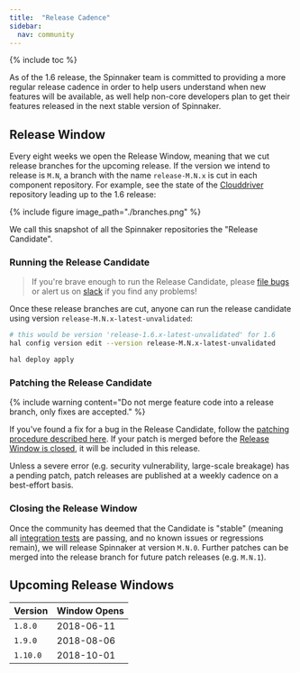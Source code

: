 ```yaml
---
title:  "Release Cadence"
sidebar:
  nav: community
---
```


{% include toc %}

As of the 1.6 release, the Spinnaker team is committed to providing a more
regular release cadence in order to help users understand when new features
will be available, as well help non-core developers plan to get their features
released in the next stable version of Spinnaker.

## Release Window

Every eight weeks we open the Release Window, meaning that we cut release
branches for the upcoming release. If the version we intend to release is
`M.N`, a branch with the name `release-M.N.x` is cut in each component
repository. For example, see the state of the
[Clouddriver](https://github.com/spinnaker/clouddriver/) repository leading up
to the 1.6 release:

{% include
   figure
   image_path="./branches.png"
%}

We call this snapshot of all the Spinnaker repositories the "Release
Candidate".

### Running the Release Candidate

> If you're brave enough to run the Release Candidate, please [file
> bugs](https://github.com/spinnaker/spinnaker/issues) or alert us 
> on [slack](http://join.spinnaker.io) if you find any problems!

Once these release branches are cut, anyone can run the release candidate using
version `release-M.N.x-latest-unvalidated`:

```bash
# this would be version 'release-1.6.x-latest-unvalidated' for 1.6
hal config version edit --version release-M.N.x-latest-unvalidated

hal deploy apply
```

### Patching the Release Candidate

{% include
   warning
   content="Do not merge feature code into a release branch, only fixes are
   accepted."
%}

If you've found a fix for a bug in the Release Candidate, follow the [patching
procedure described
here](/community/contributing/releasing/#merge-into-the-release-branch). If
your patch is merged before the [Release Window is
closed](#closing-the-release-window), it will be included in this release.

Unless a severe error (e.g. security vulnerability, large-scale breakage) has a
pending patch, patch releases are published at a weekly cadence on a
best-effort basis.

### Closing the Release Window

Once the community has deemed that the Candidate is "stable" (meaning all
[integration
tests](https://github.com/spinnaker/spinnaker/tree/master/testing/citest) are
passing, and no known issues or regressions remain), we will release Spinnaker
at version `M.N.0`. Further patches can be merged into the release branch for
future patch releases (e.g. `M.N.1`).

## Upcoming Release Windows

| Version | Window Opens |
|-|-|
| `1.8.0`  | 2018-06-11 |
| `1.9.0`  | 2018-08-06 |
| `1.10.0` | 2018-10-01 |
